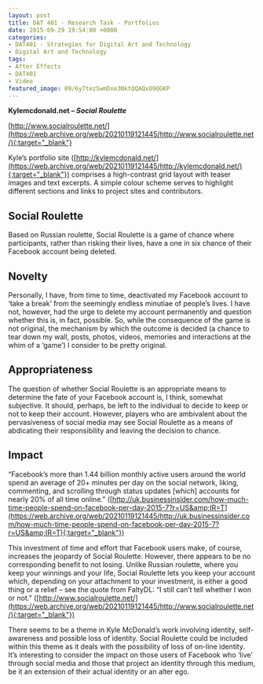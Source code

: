 ```yaml
---
layout: post
title: DAT 401 - Research Task - Portfolios
date: 2015-09-29 19:54:00 +0000
categories:
- DAT401 - Strategies for Digital Art and Technology
- Digital Art and Technology
tags:
- After Effects
- DAT401
- Video
featured_image: 09/6y7tez5wmDxe3NktQQAQxO9OGKP
---
```

**Kylemcdonald.net – *Social Roulette***

[http://www.socialroulette.net/](https://web.archive.org/web/20210119121445/http://www.socialroulette.net/){:target="_blank"}

Kyle’s portfolio site ([http://kylemcdonald.net/](https://web.archive.org/web/20210119121445/http://kylemcdonald.net/){:target="_blank"}) comprises a high-contrast grid layout with teaser images and text excerpts. A simple colour scheme serves to highlight different sections and links to project sites and contributors.

## Social Roulette

Based on Russian roulette, Social Roulette is a game of chance where participants, rather than risking their lives, have a one in six chance of their Facebook account being deleted.

## Novelty

Personally, I have, from time to time, deactivated my Facebook account to ‘take a break’ from the seemingly endless minutiae of people’s lives. I have not, however, had the urge to delete my account permanently and question whether this is, in fact, possible. So, while the consequence of the game is not original, the mechanism by which the outcome is decided (a chance to tear down my wall, posts, photos, videos, memories and interactions at the whim of a ‘game’) I consider to be pretty original.

## Appropriateness

The question of whether Social Roulette is an appropriate means to determine the fate of your Facebook account is, I think, somewhat subjective. It should, perhaps, be left to the individual to decide to keep or not to keep their account. However, players who are ambivalent about the pervasiveness of social media may see Social Roulette as a means of abdicating their responsibility and leaving the decision to chance.

## Impact

“Facebook’s more than 1.44 billion monthly active users around the world spend an average of 20+ minutes per day on the social network, liking, commenting, and scrolling through status updates [which] accounts for nearly 20% of all time online.” ([http://uk.businessinsider.com/how-much-time-people-spend-on-facebook-per-day-2015-7?r=US&amp;IR=T](https://web.archive.org/web/20210119121445/http://uk.businessinsider.com/how-much-time-people-spend-on-facebook-per-day-2015-7?r=US&amp;IR=T){:target="_blank"})

This investment of time and effort that Facebook users make, of course, increases the jeopardy of Social Roulette. However, there appears to be no corresponding benefit to not losing. Unlike Russian roulette, where you keep your winnings and your life, Social Roulette lets you keep your account which, depending on your attachment to your investment, is either a good thing or a relief – see the quote from FaltyDL: “I still can’t tell whether I won or not.” ([http://www.socialroulette.net/](https://web.archive.org/web/20210119121445/http://www.socialroulette.net/){:target="_blank"})

There seems to be a theme in Kyle McDonald’s work involving identity, self-awareness and possible loss of identity. Social Roulette could be included within this theme as it deals with the possibility of loss of on-line identity. It’s interesting to consider the impact on those users of Facebook who ‘live’ through social media and those that project an identity through this medium, be it an extension of their actual identity or an alter ego.
